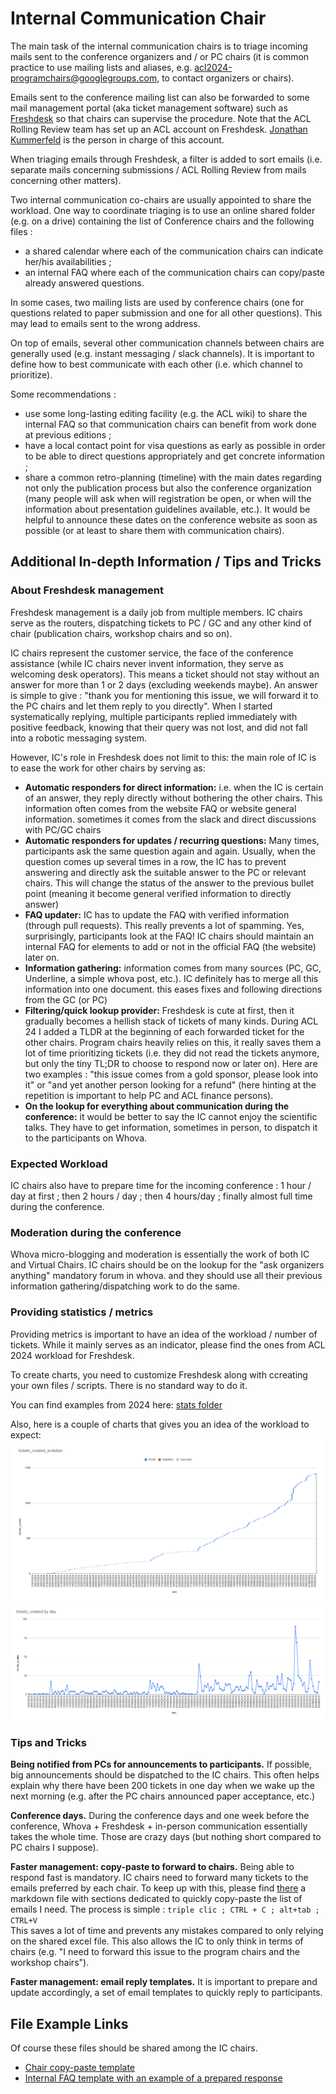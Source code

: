 # Internal Communication Chair

The main task of the internal communication chairs is to triage incoming mails sent to the conference organizers and / or PC chairs (it is common practice to use mailing lists and aliases, e.g. acl2024-programchairs@googlegroups.com, to contact organizers or chairs). 

Emails sent to the conference mailing list can also be forwarded to some mail management portal (aka ticket management software) such as [Freshdesk](https://www.freshworks.com/fr/freshdesk/) so that chairs can supervise the procedure. Note that the ACL Rolling Review team has set up an ACL account on Freshdesk. [Jonathan Kummerfeld](https://jkk.name/) is the person in charge of this account.

When triaging emails through Freshdesk, a filter is added to sort emails (i.e. separate mails concerning submissions / ACL Rolling Review from mails concerning other matters).

Two internal communication co-chairs are usually appointed to share the workload. One way to coordinate triaging is to use an online shared folder (e.g. on a drive) containing the list of Conference chairs and the following files :

- a shared calendar where each of the communication chairs can indicate her/his availabilities ;
- an internal FAQ where each of the communication chairs can copy/paste already answered questions.

In some cases, two mailing lists are used by conference chairs (one for questions related to paper submission and one for all other questions). This may lead to emails sent to the wrong address.

On top of emails, several other communication channels between chairs are generally used (e.g. instant messaging / slack channels). It is important to define how to best communicate with each other (i.e. which channel to prioritize).

Some recommendations :

- use some long-lasting editing facility (e.g. the ACL wiki) to share the internal FAQ so that communication chairs can benefit from work done at previous editions ;
- have a local contact point for visa questions as early as possible in order to be able to direct questions appropriately and get concrete information ;
- share a common retro-planning (timeline) with the main dates regarding not only the publication process but also the conference organization (many people will ask when will registration be open, or when will the information about presentation guidelines available, etc.). It would be helpful to announce these dates on the conference website as soon as possible (or at least to share them with communication chairs).


## Additional In-depth Information / Tips and Tricks

### About Freshdesk management

Freshdesk management is a daily job from multiple members. IC chairs serve as the routers, dispatching tickets to PC / GC and any other kind of chair (publication chairs, workshop chairs and so on).

IC chairs represent the customer service, the face of the conference assistance (while IC chairs never invent information, they serve as welcoming desk operators). This means a ticket should not stay without an answer for more than 1 or 2 days (excluding weekends maybe). An answer is simple to give : "thank you for mentioning this issue, we will forward it to the PC chairs and let them reply to you directly". When I started systematically replying, multiple participants replied immediately with positive feedback, knowing that their query was not lost, and did not fall into a robotic messaging system.

However, IC's role in Freshdesk does not limit to this: the main role of IC is to ease the work for other chairs by serving as:
- **Automatic responders for direct information:** i.e. when the IC is certain of an answer, they reply directly without bothering the other chairs. This information often comes from the website FAQ or website general information. sometimes it comes from the slack and direct discussions with PC/GC chairs
- **Automatic responders for updates / recurring questions:** Many times, participants ask the same question again and again. Usually, when the question comes up several times in a row, the IC has to prevent answering and directly ask the suitable answer to the PC or relevant chairs. This will change the status of the answer to the previous bullet point (meaning it become general verified information to directly answer)
- **FAQ updater:** IC has to update the FAQ with verified information (through pull requests). This really prevents a lot of spamming. Yes, surprisingly, participants look at the FAQ! IC chairs should maintain an internal FAQ for elements to add or not in the official FAQ (the website) later on.
- **Information gathering:** information comes from many sources (PC, GC, Underline, a simple whova post, etc.). IC definitely has to merge all this information into one document. this eases fixes and following directions from the GC (or PC)
- **Filtering/quick lookup provider:** Freshdesk is cute at first, then it gradually becomes a hellish stack of tickets of many kinds. During ACL 24 I added a TLDR at the beginning of each forwarded ticket for the other chairs. Program chairs heavily relies on this, it really saves them a lot of time prioritizing tickets (i.e. they did not read the tickets anymore, but only the tiny TL;DR to choose to respond now or later on). Here are two examples : "this issue comes from a gold sponsor, please look into it" or "and yet another person looking for a refund" (here hinting at the repetition is important to help PC and ACL finance persons).
- **On the lookup for everything about communication during the conference:** it would be better to say the IC cannot enjoy the scientific talks. They have to get information, sometimes in person, to dispatch it to the participants on Whova.

### Expected Workload
IC chairs also have to prepare time for the incoming conference : 1 hour / day at first ; then 2 hours / day ; then 4 hours/day ; finally almost full time during the conference.

### Moderation during the conference
Whova micro-blogging and moderation is essentially the work of both IC and Virtual Chairs. IC chairs should be on the lookup for the "ask organizers anything" mandatory forum in whova. and they should use all their previous information gathering/dispatching work to do the same.

### Providing statistics / metrics

Providing metrics is important to have an idea of the workload / number of tickets. While it mainly serves as an indicator, please find the ones from ACL 2024 workload for Freshdesk. 

To create charts, you need to customize Freshdesk along with ccreating your own files / scripts. There is no standard way to do it.

You can find examples from 2024 here: [stats folder](figures/InternalCommunicationStats/)

Also, here is a couple of charts that gives you an idea of the workload to expect:
![tickets evolution](figures/InternalCommunicationStats/tickets_created_evolution.png)
![tickets created per day](figures/InternalCommunicationStats/tickets_created_per_day.png)

### Tips and Tricks

**Being notified from PCs for announcements to participants.**
If possible, big announcements should be dispatched to the IC chairs. This often helps explain why there have been 200 tickets in one day when we wake up the next morning (e.g. after the PC chairs announced paper acceptance, etc.)

**Conference days.** During the conference days and one week before the conference, Whova + Freshdesk + in-person communication essentially takes the whole time. Those are crazy days (but nothing short compared to PC chairs I suppose).

**Faster management: copy-paste to forward to chairs.** Being able to respond fast is mandatory. IC chairs need to forward many tickets to the emails preferred by each chair. To keep up with this, please find [there](examples/IC_chairs_easy_copypaste.md) a markdown file with sections dedicated to quickly copy-paste the list of emails I need.
The process is simple : ```triple clic ; CTRL + C ; alt+tab ; CTRL+V```  
This saves a lot of time and prevents any mistakes compared to only relying on the shared excel file. This also allows the IC to only think in terms of chairs (e.g. "I need to forward this issue to the program chairs and the workshop chairs").

**Faster management: email reply templates.** It is important to prepare and update accordingly, a set of email templates to quickly reply to participants. 


## File Example Links

Of course these files should be shared among the IC chairs.

- [Chair copy-paste template](examples/IC_chairs_easy_copypaste.md)
- [Internal FAQ template with an example of a prepared response](examples/IC_chairs_internal-FAQ.md)
